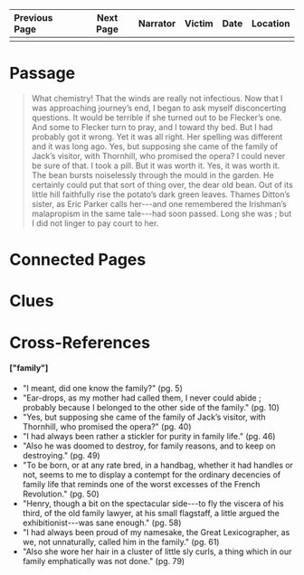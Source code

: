 | Previous Page | Next Page | Narrator | Victim | Date | Location |
|:--------------|:---------:|---------:|-------:|-----:|---------:|
|               |           |          |        |      |          |

# Passage
>What chemistry! That the winds are really not infectious. Now that I was approaching journey’s end, I began to ask myself disconcerting questions. It would be terrible if she turned out to be Flecker’s one. And some to Flecker turn to pray, and I toward thy bed. But I had probably got it wrong. Yet it was all right. Her spelling was different and it was long ago. Yes, but supposing she came of the family of Jack’s visitor, with Thornhill, who promised the opera? I could never be sure of that. I took a pill. But it was worth it. Yes, it was worth it. The bean bursts noiselessly through the mould in the garden. He certainly could put that sort of thing over, the dear old bean. Out of its little hill faithfully rise the potato’s dark green leaves. Thames Ditton’s sister, as Eric Parker calls her---and one remembered the Irishman’s malapropism in the same tale---had soon passed. Long she was ; but I did not linger to pay court to her. 
# Connected Pages
# Clues
# Cross-References
#### ["family"]
* "I meant, did one know the family?" (pg. 5)
* "Ear-drops, as my mother had called them, I never could abide ; probably because I belonged to the other side of the family." (pg. 10)
* "Yes, but supposing she came of the family of Jack’s visitor, with Thornhill, who promised the opera?" (pg. 40)
* "I had always been rather a stickler for purity in family life." (pg. 46)
* "Also he was doomed to destroy, for family reasons, and to keep on destroying." (pg. 49)
* "To be born, or at any rate bred, in a handbag, whether it had handles or not, seems to me to display a contempt for the ordinary decencies of family life that reminds one of the worst excesses of the French Revolution." (pg. 50)
* "Henry, though a bit on the spectacular side---to fly the viscera of his third, of the old family lawyer, at his small flagstaff, a little argued the exhibitionist---was sane enough." (pg. 58)
* "I had always been proud of my namesake, the Great Lexicographer, as we, not unnaturally, called him in the family." (pg. 61)
* "Also she wore her hair in a cluster of little sly curls, a thing which in our family emphatically was not done." (pg. 79)
